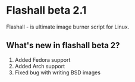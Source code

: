 # Flashall beta 2.1
Flashall - is ultimate image burner script for Linux.

## What's new in flashall beta 2?
1. Added Fedora support
2. Added Arch support
3. Fixed bug with writing BSD images
